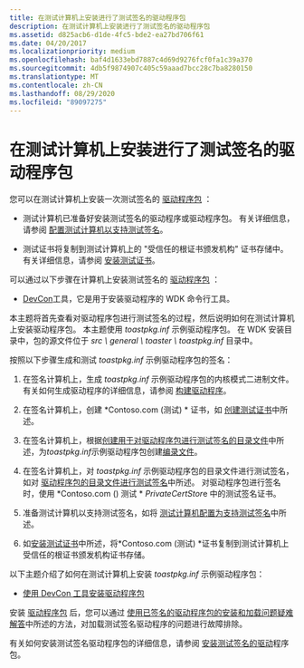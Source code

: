 ```yaml
---
title: 在测试计算机上安装进行了测试签名的驱动程序包
description: 在测试计算机上安装进行了测试签名的驱动程序包
ms.assetid: d825acb6-d1de-4fc5-bde2-ea27bd706f61
ms.date: 04/20/2017
ms.localizationpriority: medium
ms.openlocfilehash: baf4d1633ebd7887c4d69d9276fcf0fa1c39a370
ms.sourcegitcommit: 4db5f9874907c405c59aaad7bcc28c7ba8280150
ms.translationtype: MT
ms.contentlocale: zh-CN
ms.lasthandoff: 08/29/2020
ms.locfileid: "89097275"
---
```

# <a name="installing-a-test-signed-driver-package-on-the-test-computer"></a>在测试计算机上安装进行了测试签名的驱动程序包


您可以在测试计算机上安装一次测试签名的 [驱动程序包](driver-packages.md) ：

-   测试计算机已准备好安装测试签名的驱动程序或驱动程序包。 有关详细信息，请参阅 [配置测试计算机以支持测试签名](configuring-the-test-computer-to-support-test-signing.md)。

-   测试证书将复制到测试计算机上的 "受信任的根证书颁发机构" 证书存储中。 有关详细信息，请参阅 [安装测试证书](installing-test-certificates.md)。

可以通过以下步骤在计算机上安装测试签名的 [驱动程序包](driver-packages.md) ：

-   [DevCon](../devtest/devcon.md)工具，它是用于安装驱动程序的 WDK 命令行工具。

本主题将首先查看对驱动程序包进行测试签名的过程，然后说明如何在测试计算机上安装驱动程序包。 本主题使用 *toastpkg.inf* 示例驱动程序包。 在 WDK 安装目录中，包的源文件位于 *src \\ general \\ toaster \\ toastpkg.inf* 目录中。

按照以下步骤生成和测试 *toastpkg.inf* 示例驱动程序包的签名：

1.  在签名计算机上，生成 *toastpkg.inf* 示例驱动程序包的内核模式二进制文件。 有关如何生成驱动程序的详细信息，请参阅 [构建驱动程序](../develop/building-a-driver.md)。

2.  在签名计算机上，创建 *Contoso.com (测试) * 证书，如 [创建测试证书](creating-test-certificates.md)中所述。

3.  在签名计算机上，根据[创建用于对驱动程序包进行测试签名的目录文件](creating-a-catalog-file-for-test-signing-a-driver-package.md)中所述，为*toastpkg.inf*示例驱动程序包创建[编录文件](catalog-files.md)。

4.  在签名计算机上，对 *toastpkg.inf* 示例驱动程序包的目录文件进行测试签名，如对 [驱动程序包的目录文件进行测试签名](test-signing-a-driver-package-s-catalog-file.md)中所述。 对驱动程序包进行签名时，使用 *Contoso.com () 测试 * *PrivateCertStor*e 中的测试签名证书。

5.  准备测试计算机以支持测试签名，如将 [测试计算机配置为支持测试签名](configuring-the-test-computer-to-support-test-signing.md)中所述。

6.  如[安装测试证书](installing-test-certificates.md)中所述，将*Contoso.com (测试) *证书复制到测试计算机上受信任的根证书颁发机构证书存储。

以下主题介绍了如何在测试计算机上安装 *toastpkg.inf* 示例驱动程序包：

-   [使用 DevCon 工具安装驱动程序包](using-the-devcon-tool-to-install-a-driver-package.md)

安装 [驱动程序包](driver-packages.md) 后，您可以通过 [使用已签名的驱动程序包的安装和加载问题疑难解答](./detecting-driver-load-errors.md)中所述的方法，对加载测试签名驱动程序的问题进行故障排除。

有关如何安装测试签名驱动程序包的详细信息，请参阅 [安装测试签名的驱动](installing-test-signed-driver-packages.md)程序包。

 

